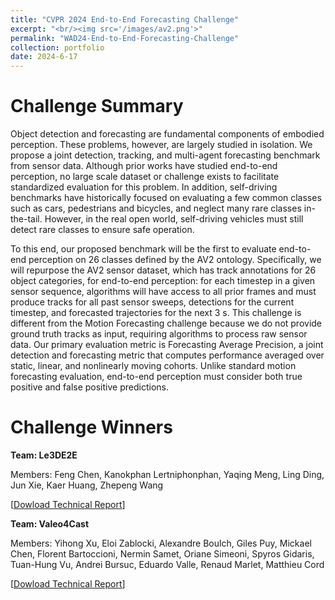 ```yaml
---
title: "CVPR 2024 End-to-End Forecasting Challenge"
excerpt: "<br/><img src='/images/av2.png'>"
permalink: "WAD24-End-to-End-Forecasting-Challenge"
collection: portfolio
date: 2024-6-17
---
```


# Challenge Summary
Object detection and forecasting are fundamental components of embodied perception. These problems, however, are largely studied in isolation. We propose a joint detection, tracking, and multi-agent forecasting benchmark from sensor data. Although prior works have studied end-to-end perception, no large scale dataset or challenge exists to facilitate standardized evaluation for this problem. In addition, self-driving benchmarks have historically focused on evaluating a few common classes such as cars, pedestrians and bicycles, and neglect many rare classes in-the-tail. However, in the real open world, self-driving vehicles must still detect rare classes to ensure safe operation.

To this end, our proposed benchmark will be the first to evaluate end-to-end perception on 26 classes defined by the AV2 ontology. Specifically, we will repurpose the AV2 sensor dataset, which has track annotations for 26 object categories, for end-to-end perception: for each timestep in a given sensor sequence, algorithms will have access to all prior frames and must produce tracks for all past sensor sweeps, detections for the current timestep, and forecasted trajectories for the next 3 s. This challenge is different from the Motion Forecasting challenge because we do not provide ground truth tracks as input, requiring algorithms to process raw sensor data. Our primary evaluation metric is Forecasting Average Precision, a joint detection and forecasting metric that computes performance averaged over static, linear, and nonlinearly moving cohorts. Unlike standard motion forecasting evaluation, end-to-end perception must consider both true positive and false positive predictions.

# Challenge Winners
**Team: Le3DE2E**

Members: Feng Chen, Kanokphan Lertniphonphan, Yaqing Meng, Ling Ding, Jun Xie, Kaer Huang, Zhepeng Wang


[[Dowload Technical Report](https://neeharperi.com/files/le3de2e_techreport_cvprw24.pdf)]

**Team: Valeo4Cast**

Members: Yihong Xu, Eloi Zablocki, Alexandre Boulch, Giles Puy, Mickael Chen, Florent Bartoccioni, Nermin Samet, Oriane Simeoni, Spyros Gidaris, Tuan-Hung Vu, Andrei Bursuc, Eduardo Valle, Renaud Marlet, Matthieu Cord

[[Dowload Technical Report](https://neeharperi.com/files/valeo4cast_techreport_cvprw24.pdf)]

